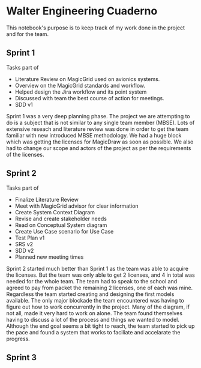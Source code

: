 # Walter Engineering Cuaderno

This notebook's purpose is to keep track of my work done in the project and for the team.

## Sprint 1

Tasks part of

* Literature Review on MagicGrid used on avionics systems.
* Overview on the MagicGrid standards and workflow. 
* Helped design the Jira workflow and its point system
* Discussed with team the best course of action for meetings.
* SDD v1 

Sprint 1 was a very deep planning phase. The project we are attempting to do 
is a subject that is not similar to any single team member (MBSE). Lots
of extensive reseach and literature review was done in order to get the team
familiar with new introduced MBSE methodology. We had a huge block which was 
getting the licenses for MagicDraw as soon as possible. We also had to 
change our scope and actors of the project as per the requirements of 
the licenses.


## Sprint 2

Tasks part of 

* Finalize Literature Review
* Meet with MagicGrid advisor for clear information
* Create System Context Diagram
* Revise and create stakeholder needs
* Read on Conceptual System diagram
* Create Use Case scenario for Use Case
* Test Plan v1 
* SRS v2
* SDD v2
* Planned new meeting times

Sprint 2 started much better than Sprint 1 as the team was able to acquire 
the licenses. But the team was only able to get 2 licenses, and 4 in total 
was needed for the whole team. The team had to speak to the school and agreed
to pay from packet the remaining 2 licenses, one of each was mine. Regardless
the team started creating and designing the first models available. The only 
major blockade the team encountered was having to figure out how to work concurrently
in the project. Many of the diagram, if not all, made it very hard to work on 
alone. The team found themselves having to discuss a lot of the process and things
we wanted to model. Although the end goal seems a bit tight to reach, the 
team started to pick up the pace and found a system that works to faciliate
and accelarate the progress. 



## Sprint 3
